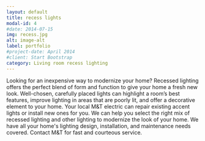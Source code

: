 ```yaml
---
layout: default
title: recess lights
modal-id: 4
#date: 2014-07-15
img: recess.jpg
alt: image-alt
label: portfolio
#project-date: April 2014
#client: Start Bootstrap
category: Living room recess lighting
---
```


Looking for an inexpensive way to modernize your home?
Recessed lighting offers the perfect blend of form and function to give your
home a fresh new look. Well-chosen, carefully placed lights can highlight a
room’s best features, improve lighting in areas that are poorly lit, and offer
a decorative element to your home. Your local M&T electric can repair existing
accent lights or install new ones for you. We can help you select the right mix
of recessed lighting and other lighting to modernize the look of your home.
We have all your home's lighting design, installation, and maintenance needs
covered. Contact M&T for fast and courteous service.
